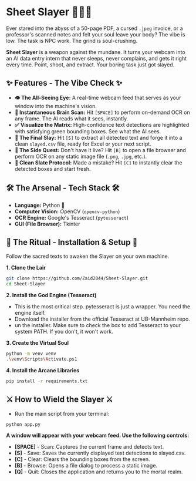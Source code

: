 # Sheet Slayer 🐍📄🔥


Ever stared into the abyss of a 50-page PDF, a cursed `.jpeg` invoice, or a professor's scanned notes and felt your soul leave your body? The vibe is low. The task is NPC work. The grind is soul-crushing.

**Sheet Slayer** is a weapon against the mundane. It turns your webcam into an AI data entry intern that never sleeps, never complains, and gets it right every time. Point, shoot, and extract. Your boring task just got slayed.

## ✨ Features - The Vibe Check ✨

*   **👁️ The All-Seeing Eye:** A real-time webcam feed that serves as your window into the machine's vision.
*   **🧠 Instantaneous Brain Scan:** Hit `[SPACE]` to perform on-demand OCR on any frame. The AI reads what it sees, instantly.
*   **✅ Visualize the Matrix:** High-confidence text detections are highlighted with satisfying green bounding boxes. See what the AI sees.
*   **💾 The Final Slay:** Hit `[S]` to extract all detected text and forge it into a clean `slayed.csv` file, ready for Excel or your next script.
*   **📂 The Side Quest:** Don't have it live? Hit `[B]` to open a file browser and perform OCR on any static image file (`.png`, `.jpg`, etc.).
*   **🧼 Clean Slate Protocol:** Made a mistake? Hit `[C]` to instantly clear the detected boxes and start fresh.

## 🛠️ The Arsenal - Tech Stack 🛠️

*   **Language:** Python 🐍
*   **Computer Vision:** OpenCV (`opencv-python`)
*   **OCR Engine:** Google's Tesseract (`pytesseract`)
*   **GUI (File Browser):** Tkinter

## 📜 The Ritual - Installation & Setup 📜

Follow the sacred texts to awaken the Slayer on your own machine.

**1. Clone the Lair**
```bash
git clone https://github.com/Zaid2044/Sheet-Slayer.git
cd Sheet-Slayer
```

**2. Install the God Engine (Tesseract)**
*   This is the most critical step. pytesseract is just a wrapper. You need the engine itself.
*   Download the installer from the official Tesseract at UB-Mannheim repo.
*   un the installer. Make sure to check the box to add Tesseract to your system PATH. If you don't, it won't work.

**3. Create the Virtual Soul**
```bash
python -m venv venv
.\venv\Scripts\Activate.ps1
```

**4. Install the Arcane Libraries**
```bash
pip install -r requirements.txt
```

## ⚔️ How to Wield the Slayer ⚔️
*   Run the main script from your terminal:
```bash
python app.py
```
**A window will appear with your webcam feed. Use the following controls:**
*   **[SPACE]** - Scan: Captures the current frame and detects text.
*   **[S]** - Save: Saves the currently displayed text detections to slayed.csv.
*   **[C]** - Clear: Clears the bounding boxes from the screen.
*   **[B]** - Browse: Opens a file dialog to process a static image.
*   **[Q]** - Quit: Closes the application and returns you to the mortal realm.